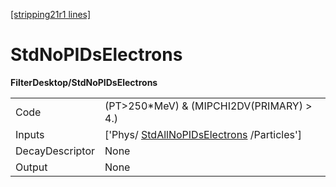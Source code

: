 [[stripping21r1 lines]](./stripping21r1-index)

# StdNoPIDsElectrons

**FilterDesktop/StdNoPIDsElectrons**

|                 |                                                                                       |
|-----------------|---------------------------------------------------------------------------------------|
| Code            | (PT\>250\*MeV) & (MIPCHI2DV(PRIMARY) \> 4.)                                           |
| Inputs          | ['Phys/ [StdAllNoPIDsElectrons](./stripping21r1-stdallnopidselectrons) /Particles'] |
| DecayDescriptor | None                                                                                  |
| Output          | None                                                                                  |

